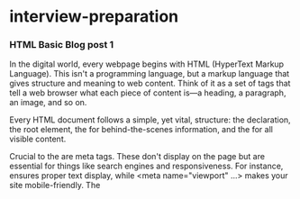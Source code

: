 # interview-preparation

### HTML Basic Blog post 1

In the digital world, every webpage begins with HTML (HyperText Markup Language). This isn't a programming language, but a markup language that gives structure and meaning to web content. Think of it as a set of tags that tell a web browser what each piece of content is—a heading, a paragraph, an image, and so on.

Every HTML document follows a simple, yet vital, structure: the <!DOCTYPE html> declaration, the root <html> element, the <head> for behind-the-scenes information, and the <body> for all visible content.

Crucial to the <head> are meta tags. These don't display on the page but are essential for things like search engines and responsiveness. For instance, <meta charset="UTF-8"> ensures proper text display, while <meta name="viewport" ...> makes your site mobile-friendly. The <title> tag, for a browser's tab, is also key.

Segment tags help organize your visible content. Tags like <header>, <nav>, <main>, <section>, and <footer> semantically divide a webpage into logical and accessible blocks. This clean structure is fundamental for creating a well-organized, readable, and professional website. Understanding these basics is your first step into the world of web development. Happy coding!

The <div> tag is one of the most commonly used elements in HTML. It's essentially a container that can hold multiple other tags, helping to organize the user interface and present content in a structured way. Developers often use <div> to group elements together and apply styles using CSS, making it a key tool for layout and design purposes. In addition to <div>, HTML also provides tags like <img>, <video>, and <audio> for embedding multimedia content such as images, videos, and sound.

All HTML tags can be divided into two categories: empty tags and container tags. Empty tags, such as <img>, <link>, and <input>, do not have closing tags and cannot contain any content. On the other hand, container tags do have closing tags and can hold content between the opening and closing tags. For example, <div>hello world!</div> is a container tag that wraps around the text "hello world!".

Finally, every HTML element can have attributes. Attributes are like superpowers that enable elements to access various features such as styling, classes, IDs, and more. While HTML is primarily used to define the structure of a webpage—not its appearance—you can apply styles directly using the style attribute. Additionally, class and id attributes are commonly used to select and manipulate elements in CSS and JavaScript.

### HTML Advence Blog Post 2

You've mastered the basics—<h1>, <p>, <img>. But what comes next? Advanced HTML is about leveraging the full potential of the language to build robust, accessible, and dynamic websites. It's not about learning a new language, but using the tools you have more effectively.

One of the most important concepts is Semantic HTML. Instead of using <div> tags for everything, you use tags that describe their content, like <header>, <nav>, <main>, and <article>. This provides a meaningful structure for screen readers and search engines, making your site more accessible and better for SEO.

aria-\* also use for accesible. But it's have many attribute. Actually we don't memorize code

Another powerful tool is custom data attributes, which allow you to store extra information directly on HTML elements. Using data-\* attributes, you can easily connect your HTML to JavaScript, creating interactive components without cluttering your code.
